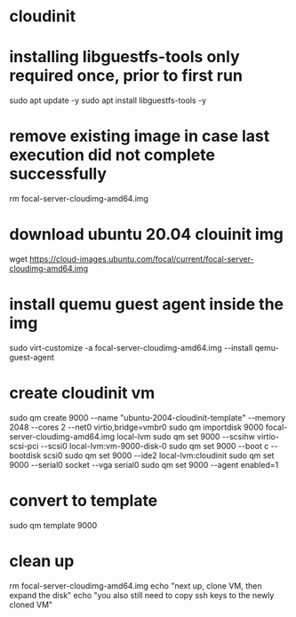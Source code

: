 # cloudinit

# installing libguestfs-tools only required once, prior to first run
sudo apt update -y
sudo apt install libguestfs-tools -y
# remove existing image in case last execution did not complete successfully
rm focal-server-cloudimg-amd64.img
# download ubuntu 20.04 clouinit img
wget https://cloud-images.ubuntu.com/focal/current/focal-server-cloudimg-amd64.img
# install quemu guest agent inside the img
sudo virt-customize -a focal-server-cloudimg-amd64.img --install qemu-guest-agent
# create cloudinit vm
sudo qm create 9000 --name "ubuntu-2004-cloudinit-template" --memory 2048 --cores 2 --net0 virtio,bridge=vmbr0
sudo qm importdisk 9000 focal-server-cloudimg-amd64.img local-lvm
sudo qm set 9000 --scsihw virtio-scsi-pci --scsi0 local-lvm:vm-9000-disk-0
sudo qm set 9000 --boot c --bootdisk scsi0
sudo qm set 9000 --ide2 local-lvm:cloudinit
sudo qm set 9000 --serial0 socket --vga serial0
sudo qm set 9000 --agent enabled=1
# convert to template
sudo qm template 9000
# clean up
rm focal-server-cloudimg-amd64.img
echo "next up, clone VM, then expand the disk"
echo "you also still need to copy ssh keys to the newly cloned VM"
